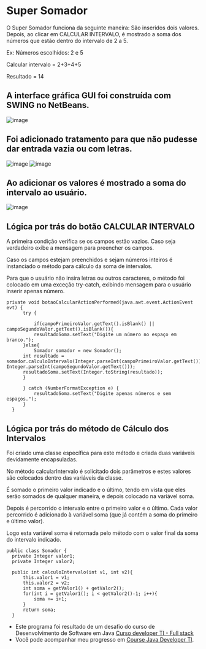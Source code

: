 # Super Somador

<html> <p text-align: center>O Super Somador funciona da seguinte maneira: São inseridos dois valores. Depois, ao clicar em CALCULAR INTERVALO, é  mostrado a soma dos números que estão  dentro do intervalo de 2 a 5.</p> <p text-align: center>Ex: Números escolhidos: 2 e 5</p>  <p text-align: center>Calcular intervalo = 2+3+4+5</p>  <p text-align: center>Resultado = 14</p>
  
  ## A interface gráfica GUI foi construída com SWING no NetBeans.

![image](https://user-images.githubusercontent.com/94297628/175293153-e1e74b40-eb20-4a18-be52-7328567625f3.png)
  
  ## Foi adicionado tratamento para que não pudesse dar entrada vazia ou com letras.
![image](https://user-images.githubusercontent.com/94297628/175293208-6a6f1cdd-ee05-457f-80b2-9e075308dbc1.png)
![image](https://user-images.githubusercontent.com/94297628/175293282-f64272b0-bc92-432d-aa0f-c3eda478e10d.png)
  
  ## Ao adicionar os valores é mostrado a soma do intervalo ao usuário.
![image](https://user-images.githubusercontent.com/94297628/175293328-d5c212bd-a729-4c6e-873d-9c9d7d309803.png)

  ## Lógica por trás do botão CALCULAR INTERVALO
  
  A primeira condição verifica se os campos estão vazios. Caso seja verdadeiro exibe a mensagem para preencher os campos.
  
Caso os campos estejam preenchidos e sejam números inteiros é instanciado o método para cálculo da soma de intervalos.
  
Para que o usuário não insira letras ou outros caracteres, o método foi colocado em uma exceção try-catch, exibindo mensagem para o usuário inserir apenas número.
  
    private void botaoCalcularActionPerformed(java.awt.event.ActionEvent evt) {                                              
          try {

              if(campoPrimeiroValor.getText().isBlank() || campoSegundoValor.getText().isBlank()){
              resultadoSoma.setText("Digite um número no espaço em branco.");
          }else{
              Somador somador = new Somador();
          int resultado = somador.calculoIntervalo(Integer.parseInt(campoPrimeiroValor.getText()), Integer.parseInt(campoSegundoValor.getText()));
          resultadoSoma.setText(Integer.toString(resultado));
          }

          } catch (NumberFormatException e) {
              resultadoSoma.setText("Digite apenas números e sem espaços.");
          }
      }  
  
  ## Lógica por trás do método de Cálculo dos Intervalos
  
  Foi criado uma classe específica para este método e criada duas variáveis devidamente encapsuladas.
  
  No método calcularIntervalo é solicitado dois parâmetros e estes valores são colocados dentro das variáveis da classe.
  
  É somado o primeiro valor indicado e o último, tendo em vista que eles serão somados de qualquer maneira, e depois colocado na variável soma.
  
  Depois é percorrido o intervalo entre o primeiro valor e o último. Cada valor percorrido é adicionado à variável soma (que já contém a soma do primeiro e último valor).
  
  Logo esta variável soma é retornada pelo método com o valor final da soma do intervalo indicado.
  
  
    public class Somador {
      private Integer valor1;
      private Integer valor2;

      public int calculoIntervalo(int v1, int v2){
          this.valor1 = v1;
          this.valor2 = v2;
          int soma = getValor1() + getValor2();
          for(int i = getValor1(); i < getValor2()-1; i++){
              soma += i+1;
          }
          return soma;
      }


* Este programa foi resultado de um desafio do curso de Desenvolvimento de Software em Java
[Curso developer TI - Full stack](https://www.devtisul.com.br/) 
* Você pode acompanhar meu progresso em [Course Java Developer TI](https://github.com/fernandorebelo/curso-developer-ti-java).
